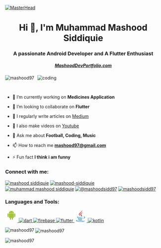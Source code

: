 [![MasterHead](https://blog.instabug.com/wp-content/uploads/2020/02/AppDev_Flutter-Apps.png)]("")
<h1 align="center">Hi 👋, I'm Muhammad Mashood Siddiquie</h1>
<h3 align="center">A passionate Android Developer and A Flutter Enthusiast</h3>
<h5 align="center"><a href="https://mashood-dev-portfolio.web.app/" target="_blank" rel="noopener noreferrer">MashoodDevPortfolio.com</a></h3>

<img align="right" alt="coding" width="400" src="https://camo.githubusercontent.com/cae12fddd9d6982901d82580bdf321d81fb299141098ca1c2d4891870827bf17/68747470733a2f2f6d69726f2e6d656469756d2e636f6d2f6d61782f313336302f302a37513379765349765f7430696f4a2d5a2e676966"/>

<p align="left"> <img src="https://komarev.com/ghpvc/?username=mashood97&label=Profile%20views&color=0e75b6&style=flat" alt="mashood97" /> </p>

<p align="left"> <a href="https://twitter.com/" target="blank"><img src="https://img.shields.io/twitter/follow/?logo=twitter&style=for-the-badge" alt="" /></a> </p>

- 🔭 I’m currently working on **Medicines Application**

- 👯 I’m looking to collaborate on **Flutter**

- 📝 I regularly write articles on [Medium](https://medium.com/@mashoodsidd97)

- 📝 I also make videos on  [Youtube](https://www.youtube.com/channel/UC16vadl5SRvJ8G3uRmTEm6Q)

- 💬 Ask me about **Football, Coding, Music**

- 📫 How to reach me **mashood97@gmail.com**

- ⚡ Fun fact **I think i am funny**

<h3 align="left">Connect with me:</h3>
<p align="left">
<a href="https://linkedin.com/in/mashood siddiquie" target="blank"><img align="center" src="https://raw.githubusercontent.com/rahuldkjain/github-profile-readme-generator/master/src/images/icons/Social/linked-in-alt.svg" alt="mashood siddiquie" height="30" width="40" /></a>
<a href="https://stackoverflow.com/users/mashood-siddiquie" target="blank"><img align="center" src="https://raw.githubusercontent.com/rahuldkjain/github-profile-readme-generator/master/src/images/icons/Social/stack-overflow.svg" alt="mashood-siddiquie" height="30" width="40" /></a>
<a href="https://fb.com/muhammad mashood siddiquie" target="blank"><img align="center" src="https://raw.githubusercontent.com/rahuldkjain/github-profile-readme-generator/master/src/images/icons/Social/facebook.svg" alt="muhammad mashood siddiquie" height="30" width="40" /></a>
<a href="https://medium.com/@mashoodsidd97" target="blank"><img align="center" src="https://raw.githubusercontent.com/rahuldkjain/github-profile-readme-generator/master/src/images/icons/Social/medium.svg" alt="@mashoodsidd97" height="30" width="40" /></a>
<a href="https://www.hackerrank.com/mashoodsidd97" target="blank"><img align="center" src="https://raw.githubusercontent.com/rahuldkjain/github-profile-readme-generator/master/src/images/icons/Social/hackerrank.svg" alt="mashoodsidd97" height="30" width="40" /></a>
</p>

<h3 align="left">Languages and Tools:</h3>
<p align="left"> <a href="https://developer.android.com" target="_blank" rel="noreferrer"> <img src="https://raw.githubusercontent.com/devicons/devicon/master/icons/android/android-original-wordmark.svg" alt="android" width="40" height="40"/> </a> <a href="https://dart.dev" target="_blank" rel="noreferrer"> <img src="https://www.vectorlogo.zone/logos/dartlang/dartlang-icon.svg" alt="dart" width="40" height="40"/> </a> <a href="https://firebase.google.com/" target="_blank" rel="noreferrer"> <img src="https://www.vectorlogo.zone/logos/firebase/firebase-icon.svg" alt="firebase" width="40" height="40"/> </a> <a href="https://flutter.dev" target="_blank" rel="noreferrer"> <img src="https://www.vectorlogo.zone/logos/flutterio/flutterio-icon.svg" alt="flutter" width="40" height="40"/> </a> <a href="https://www.java.com" target="_blank" rel="noreferrer"> <img src="https://raw.githubusercontent.com/devicons/devicon/master/icons/java/java-original.svg" alt="java" width="40" height="40"/> </a> <a href="https://kotlinlang.org" target="_blank" rel="noreferrer"> <img src="https://www.vectorlogo.zone/logos/kotlinlang/kotlinlang-icon.svg" alt="kotlin" width="40" height="40"/> </a> </p>

<p><img align="left" src="https://github-readme-stats.vercel.app/api/top-langs?username=mashood97&show_icons=true&locale=en&layout=compact" alt="mashood97" /></p>

<p>&nbsp;<img align="center" src="https://github-readme-stats.vercel.app/api?username=mashood97&show_icons=true&locale=en" alt="mashood97" /></p>

<p><img align="center" src="https://github-readme-streak-stats.herokuapp.com/?user=mashood97&" alt="mashood97" /></p>


